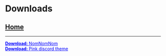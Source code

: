 
# Downloads
## [Home](index)
---------------

<a href="https://www.lukemanners.co.uk/NomTexturePack.zip" style="color:blue" target="_blank"><strong> Download: </strong> NomNomNom</a> \
<a href="pinkdiscord.theme.css" style="color:blue" target="_blank"><strong> Download: </strong> Pink discord theme</a>
